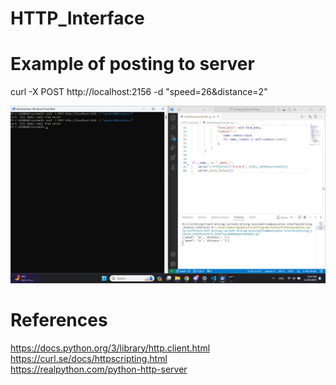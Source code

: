 # HTTP_Interface

# Example of posting to server
curl -X POST http://localhost:2156 -d "speed=26&distance=2"

![alt text](https://github.com/mohammedgamal2002/HTTP_Interface/blob/main/Screeshots/Screenshot%20(431).png)

# References
https://docs.python.org/3/library/http.client.html  
https://curl.se/docs/httpscripting.html  
https://realpython.com/python-http-server  
